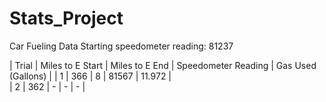 # Stats_Project

Car Fueling Data
Starting speedometer reading: 81237

| Trial | Miles to E Start | Miles to E End | Speedometer Reading | Gas Used (Gallons) |
| 1 | 366 | 8 | 81567 | 11.972 |  
| 2 | 362 | - | - | - |
